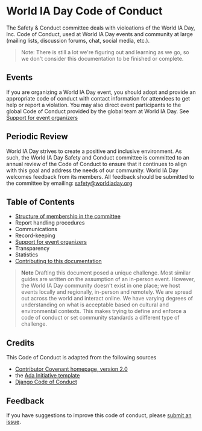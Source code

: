 # World IA Day Code of Conduct
The Safety & Conduct committee deals with violoations of the World IA Day, Inc. Code of Conduct, used at World IA Day events and community at large (mailing lists, discussion forums, chat, social media, etc.).

> Note: There is still a lot we're figuring out and learning as we go, so we don't consider this documentation to be finished or complete.

## Events
If you are organizing a World IA Day event, you should adopt and provide an appropriate code of conduct with contact information for attendees to get help or report a violation. You may also direct event participants to the global Code of Conduct provided by the global team at World IA Day. 
See [Support for event organizers](events.md)

## Periodic Review
World IA Day strives to create a positive and inclusive environment. As such, the World IA Day Safety and Conduct committee is committed to an annual review of the Code of Conduct to ensure that it continues to align with this goal and address the needs of our community. World IA Day welcomes feedback from its members. All feedback should be submitted to the committee by emailing: safety@worldiaday.org

## Table of Contents
- [Structure of membership in the committee](membership.md)
- Report handling procedures
- Communications
- Record-keeping
- [Support for event organizers](events.md)
- Transparency
- Statistics
- [Contributing to this documentation](contributing.md)

> **Note**
> Drafting this document posed a unique challenge. Most similar guides are written on the assumption of an in-person event. However, the World IA Day community doesn't exist in one place; we host events locally and regionally, in-person and remotely.  We are spread out across the world and interact online. We have varying degrees of understanding on what is acceptable based on cultural and environmental contexts. This makes trying to define and enforce a code of conduct or set community standards a different type of challenge. 

## Credits

This Code of Conduct is adapted from the following sources
- [Contributor Covenant homepage, version 2.0](https://www.contributor-covenant.org/version/2/0/code_of_conduct.html)
- the [Ada Initiative template](http://geekfeminism.wikia.com/wiki/Conference_anti-harassment/Responding_to_reports)
- [Django Code of Conduct](https://www.djangoproject.com/conduct/)

## Feedback
If you have suggestions to improve this code of conduct, please [submit an issue](https://github.com/worldiaday/codeofconduct/issues).

